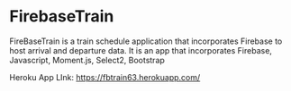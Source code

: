 # FirebaseTrain

FireBaseTrain is a train schedule application that incorporates Firebase to host arrival and departure data. It is an app 
that incorporates Firebase, Javascript, Moment.js, Select2, Bootstrap

Heroku App LInk: https://fbtrain63.herokuapp.com/
